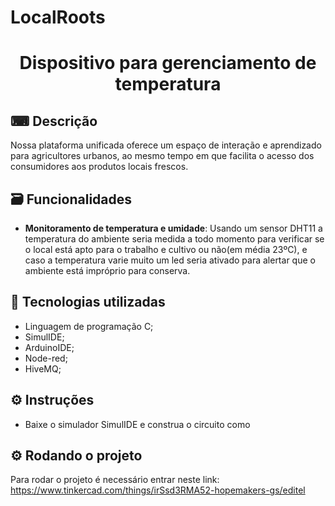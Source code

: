 # LocalRoots

<h1 align="center"> Dispositivo para gerenciamento de temperatura </h1>


## ⌨ Descrição  

Nossa plataforma unificada oferece um espaço de interação e aprendizado para agricultores urbanos, ao mesmo tempo em que facilita o acesso dos consumidores aos produtos locais frescos.

## 🗃 Funcionalidades
* <b>Monitoramento de temperatura e umidade</b>: Usando um sensor DHT11 a temperatura do ambiente seria medida a todo momento para verificar se o local está apto para o trabalho e cultivo ou não(em média 23ºC), e caso a temperatura varie muito um led seria ativado para alertar que o ambiente está impróprio para conserva.


 ## 🔗 Tecnologias utilizadas
 * Linguagem de programação C;
 * SimulIDE;
 * ArduinoIDE;
 * Node-red;
 * HiveMQ;

 ## ⚙ Instruções
 * Baixe o simulador SimulIDE e construa o circuito como

 ## ⚙ Rodando o projeto 
 Para rodar o projeto é necessário entrar neste link:
 https://www.tinkercad.com/things/irSsd3RMA52-hopemakers-gs/editel
